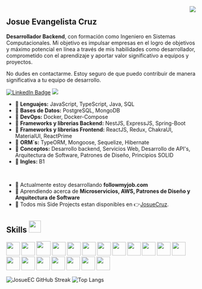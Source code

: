 <img align="right" src="https://media.licdn.com/dms/image/D4E16AQH_3uT41ydoVA/profile-displaybackgroundimage-shrink_350_1400/0/1700338713999?e=1705536000&v=beta&t=bJUEZTXKUJmwNt4yAqfQPlEv-7hXn85iwNwxIhQl-jw" />

<h2><strong>Josue Evangelista Cruz</strong></h2>
<p><strong>Desarrollador Backend</strong>, con formación como Ingeniero en Sistemas Computacionales. Mi objetivo es impulsar empresas en el logro de objetivos y máximo potencial en línea a través de mis habilidades como desarrollador, comprometido con el aprendizaje y aportar valor significativo a equipos y proyectos.</p>
<p>No dudes en contactarme. Estoy seguro de que puedo contribuir de manera significativa a tu equipo de desarrollo.</p>
<p><a href="https://www.linkedin.com/in/josue-evangelista-cruz-213461264/"><img src="https://img.shields.io/badge/-@JosueEC-0077B5?style=flat-square&amp;labelColor=0077B5&amp;logo=LinkedIn&amp;link=https://www.linkedin.com/in/josue-evangelista-cruz-213461264/" alt="LinkedIn Badge"></a>  <img src="https://img.shields.io/badge/-josueev.cruz@gmail.com-0077B5?style=flat-square&amp;labelColor=0077B5&amp;logo=Gmail&amp; alt="Gmail Badge"></p>
<ul>
<li>🔹 <strong>Lenguajes:</strong> JavaScript, TypeScript, Java, SQL</li>
<li>🔹 <strong>Bases de Datos:</strong> PostgreSQL, MongoDB</li>
<li>🔹 <strong>DevOps:</strong> Docker, Docker-Compose</li>
<li>🔹 <strong>Frameworks y librerias Backend:</strong> NestJS, ExpressJS, Spring-Boot</li>
<li>🔹 <strong>Frameworks y librerias Frontend:</strong> ReactJS, Redux, ChakraUI, MaterialUI, ReactPrime</li>
<li>🔹 <strong>ORM´s:</strong> TypeORM, Mongoose, Sequelize, Hibernate</li>
<li>🔹 <strong>Conceptos:</strong> Desarrollo backend, Servicios Web, Desarrollo de API's, Arquitectura de Software, Patrones de Diseño, Principios SOLID</li>
<li>🔹 <strong>Ingles:</strong> B1</li>
</ul>
<br>
<ul>
<li>🔸 Actualmente estoy desarrollando <strong>followmyjob.com</strong></li>
<li>🔸 Aprendiendo acerca de <strong>Microservicios, AWS, Patrones de Diseño y Arquitectura de Software</strong></li>
<li>🔸 Todos mis Side Projects estan disponibles en 👉<a href="https://josue-cruz.vercel.app/">JosueCruz</a>.</li>
</ul>
<h2>Skills <img src = "https://media2.giphy.com/media/QssGEmpkyEOhBCb7e1/giphy.gif?cid=ecf05e47a0n3gi1bfqntqmob8g9aid1oyj2wr3ds3mg700bl&rid=giphy.gif" width = 32px></h2>
<p align="left">
<img width ='36px' src ='https://skills.thijs.gg/icons?i=nodejs'>
<img width ='36px' src ='https://skills.thijs.gg/icons?i=js'>
<img width ='38px' src ='https://skills.thijs.gg/icons?i=ts'>
<img width ='36px' src ='https://skills.thijs.gg/icons?i=java'>
<img width ='36px' src ='https://skills.thijs.gg/icons?i=nest'>
<img width ='36px' src ='https://skills.thijs.gg/icons?i=express'>
<img width ='36px' src ='https://skills.thijs.gg/icons?i=spring'>
<img width ='36px' src ='https://skills.thijs.gg/icons?i=postgresql'>
<img width ='36px' src ='https://skills.thijs.gg/icons?i=mongodb'>
<img width ='36px' src ='https://skills.thijs.gg/icons?i=hibernate'>
<img width ='36px' src ='https://skills.thijs.gg/icons?i=docker'>
<img width ='36px' src ='https://skills.thijs.gg/icons?i=react'>
<img width ='36px' src ='https://skills.thijs.gg/icons?i=redux'>
<img width ='36px' src ='https://skills.thijs.gg/icons?i=tailwind'>
<img width ='36px' src ='https://skills.thijs.gg/icons?i=materialui'>
<img width ='36px' src ='https://skills.thijs.gg/icons?i=html'>
<img width ='36px' src ='https://skills.thijs.gg/icons?i=css'>
<img width ='36px' src ='https://skills.thijs.gg/icons?i=postman'>
<img width ='36px' src ='https://skills.thijs.gg/icons?i=git'>

<!-- <img width ='32px' src ='https://raw.githubusercontent.com/rahulbanerjee26/githubAboutMeGenerator/main/icons/mongodb.svg'> -->
</p>


![JosueEC GitHub Streak](https://github-readme-streak-stats.herokuapp.com/?user=josueec&theme=dark&hide_border=true)
 ![Top Langs](https://github-readme-stats.vercel.app/api/top-langs/?username=josueec&theme=dark&show_icons=true&hide_border=true&layout=compact)
